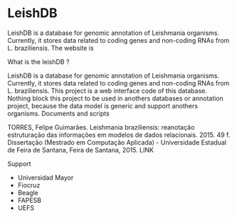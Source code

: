 # LeishDB
LeishDB is a database for genomic annotation of Leishmania organisms. 
Currently, it stores data related to coding genes and non-coding RNAs from L. braziliensis. The website is 

What is the leishDB ?

LeishDB is a database for genomic annotation of Leishmania organisms. Currently, it stores data related to coding genes and non-coding RNAs from L. braziliensis. This project is a web interface code of this database. Nothing block this project to be used in anothers databases or annotation project, because the data model is generic and support anothers organisms.
Documents and scripts

TORRES, Felipe Guimarães. Leishmania braziliensis: reanotação estruturação das informações em modelos de dados relacionais. 2015. 49 f. Dissertação (Mestrado em Computação Aplicada) - Universidade Estadual de Feira de Santana, Feira de Santana, 2015. LINK

Support
* Universidad Mayor
* Fiocruz
* Beagle 
* FAPESB
* UEFS
